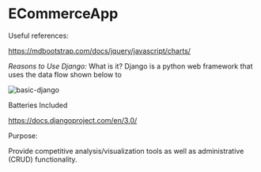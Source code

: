 
# ECommerceApp

Useful references:

https://mdbootstrap.com/docs/jquery/javascript/charts/

*Reasons to Use Django:*
What is it? Django is a python web framework that uses the data flow shown below to 

![basic-django](https://user-images.githubusercontent.com/47117122/78516764-99955f80-776f-11ea-9eff-3eddbe685732.png)

Batteries Included


https://docs.djangoproject.com/en/3.0/


Purpose:

Provide competitive analysis/visualization tools as well as administrative (CRUD) functionality.
